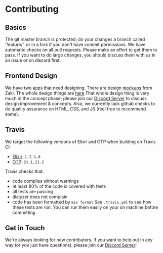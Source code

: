 # Contributing

## Basics
The git master branch is protected; do your changes a branch called 'feature/<feature-name>', or in a fork if you don't have commit permissions.
We have automatic checks on all pull requests. Please make an effort to get them to pass.
If you want to do large changes, you should discuss them with us in an issue or on discord first.

## Frontend Design
We have two apps that need designing. There are design [mockups](https://belethors-general-mods.github.io/belethor/website_mockups.html) from Zaki. The whole design things are [here](https://github.com/Belethors-General-Mods/belethor/tree/feature/design/apps/website/assets/design)
That whole design thing is very much in the concept phase; please join our [Discord Server](https://discord.gg/4ezeRgn) to discuss design improvement & concepts.
Also, we currently lack github checks to do quality assurance on HTML, CSS, and JS (feel free to recommend some).

## Travis
We target the following versions of Elixir and OTP when building on Travis CI:
 - [Elixir](https://elixir-lang.org/): `1.7`, `1.8`
 - [OTP](https://github.com/erlang/otp): `21.1`, `21.2`

Travis checks that:
 - code compiles without warnings
 - at least 80% of the code is covered with tests
 - all tests are passing
 - dialyzer does not complain
 - code has been formatted by `mix format`
See `.travis.yml` to see how these tests are run.
You can run them easily on your on machine before committing.

## Get in Touch
We're always looking for new contributors. If you want to help out in any way
(or you just have questions), please join our [Discord Server](https://discord.gg/4ezeRgn)!
